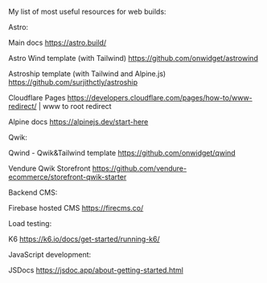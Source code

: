 My list of most useful resources for web builds:

Astro:

Main docs
https://astro.build/

Astro Wind template (with Tailwind)
https://github.com/onwidget/astrowind

Astroship template (with Tailwind and Alpine.js)
https://github.com/surjithctly/astroship

Cloudflare Pages
https://developers.cloudflare.com/pages/how-to/www-redirect/ | www to root redirect

Alpine docs
https://alpinejs.dev/start-here

Qwik:

Qwind - Qwik&Tailwind template
https://github.com/onwidget/qwind

Vendure Qwik Storefront
https://github.com/vendure-ecommerce/storefront-qwik-starter

Backend CMS:

Firebase hosted CMS
https://firecms.co/

Load testing:

K6
https://k6.io/docs/get-started/running-k6/

JavaScript development:

JSDocs
https://jsdoc.app/about-getting-started.html
